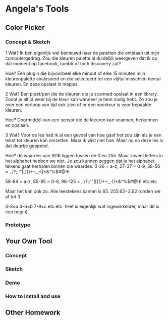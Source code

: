 # Angela's Tools

## Color Picker

### Concept & Sketch
1 Wat?
Ik ben eigenlijk wel benieuwd naar de paletten die ontstaan uit mijn computergedrag.
Zou die kleuren palette al duidelijk weergeven dat ik op dat moment op facebook, tumblr of toch discovery zat?

Hoe?
Een plugin die bijvoorbeel elke minuut of elke 15 minuten mijn kleurenpalette analyseerd en die selecteerd tot een vijftal misschien tiental kleuren. En deze opslaat in mapjes.

2 Wat?
Een pipet/pen die de kleuren die je scanned opslaat in een library. Zodat je altijd weer bij de kleur kan wanneer je hem nodig hebt. Zo zou je over een verloop van tijd ook zien of er een voorkeur is voor bepaalde kleuren.

Hoe?
Doormiddel van een sensor die de kleuren kan scannen, herkennen en opslaan.

3 Wat?
Voor de les had ik al een gevoel van hoe gaaf het zou zijn als je een tekst tot kleuren kan omzetten.
Maar ik wist niet hoe. Maar nu na deze les is dat deurtje geopend.

Hoe?
de waardes van RGB liggen tussen de 0 en 255. Maar zoveel letters in het alphabet hebben we niet. 
Je zou kunnen zeggen dat je het alphabet telkens gaat herhalen binnen die waardes:
0-26 = a-z, 27-37 = 0-9, 38-56 = ,./?;:'"\|[]{}+=_-()*&^%$#@!€

58-84 = a-z, 85-95 = 0-9, 96-125 = ,./?;:'"\|[]{}+=_-()*&^%$#@!€ etc.etc

Maar het kan ook zo:
Alle leestekens samen is 65. 255:65=3.92 ronden we af tot 3.

0-3=a 4-6=b 7-9=c etc.etc. (Het is eigenlijk wat ingewikkelder, maar dit is een begin).

### Prototype

## Your Own Tool

### Concept

### Sketch

### Demo

### How to install and use

## Other Homework

